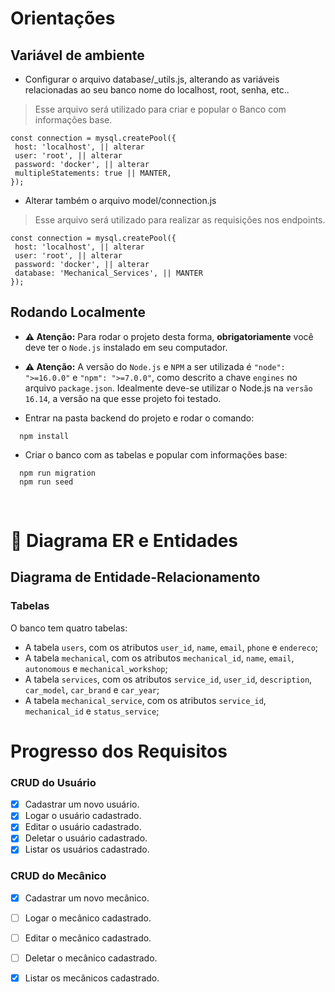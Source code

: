 # Orientações

  ## <strong>Variável de ambiente</strong>

   - Configurar o arquivo database/_utils.js, alterando as variáveis relacionadas ao seu banco nome do localhost, root, senha, etc..
   
   > Esse arquivo será utilizado para criar e popular o Banco com informações base.
   
   ```
   const connection = mysql.createPool({
    host: 'localhost', || alterar
    user: 'root', || alterar
    password: 'docker', || alterar
    multipleStatements: true || MANTER,
   });
   ```
  - Alterar também o arquivo model/connection.js

  > Esse arquivo será utilizado para realizar as requisições nos endpoints.

  ```
  const connection = mysql.createPool({
   host: 'localhost', || alterar
   user: 'root', || alterar
   password: 'docker', || alterar
   database: 'Mechanical_Services', || MANTER
  });
  ```

  ## <strong>Rodando Localmente</strong>

  - **:warning: Atenção:** Para rodar o projeto desta forma, **obrigatoriamente** você deve ter o `Node.js` instalado em seu computador.
  - **:warning: Atenção:** A versão do `Node.js` e `NPM` a ser utilizada é `"node": ">=16.0.0"` e `"npm": ">=7.0.0"`, como descrito a chave `engines` no arquivo `package.json`. Idealmente deve-se utilizar o Node.js na `versão 16.14`, a versão na que esse projeto foi testado.

  - Entrar na pasta backend do projeto e rodar o comando:
  ```
    npm install
  ```
  - Criar o banco com as tabelas e popular com informações base:

  ```
    npm run migration
    npm run seed
  ```

  <br/>

# 🎲 Diagrama ER e Entidades

  ## Diagrama de Entidade-Relacionamento

  ### Tabelas

  O banco tem quatro tabelas: 
  - A tabela `users`, com os atributos `user_id`, `name`, `email`, `phone` e `endereco`;
  - A tabela `mechanical`, com os atributos `mechanical_id`, `name`, `email`, `autonomous` e `mechanical_workshop`;
  - A tabela `services`, com os atributos `service_id`, `user_id`, `description`, `car_model`,  `car_brand` e `car_year`;
  - A tabela `mechanical_service`, com os atributos `service_id`, `mechanical_id` e `status_service`;

# Progresso dos Requisitos

### <strong>CRUD do Usuário</strong>

- [x] Cadastrar um novo usuário.
- [x] Logar o usuário cadastrado.
- [x] Editar o usuário cadastrado.
- [x] Deletar o usuário cadastrado.
- [x] Listar os usuários cadastrado.

### <strong>CRUD do Mecânico</strong>

- [x] Cadastrar um novo mecânico.
- [ ] Logar o mecânico cadastrado.
- [ ] Editar o mecânico cadastrado.
- [ ] Deletar o mecânico cadastrado.
- [x] Listar os mecânicos cadastrado.

